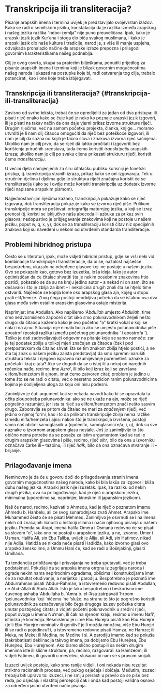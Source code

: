 # Transkripcija ili transliteracija?

Pisanje arapskih imena i termina uvijek je predstavljalo svojevrstan izazov. Kako se radi o semitskom jeziku, konstatacija da je razlika između arapskog i našeg jezika razlika “nebo-zemlja” nije puno preuveličana. Ipak, kako je arapski jezik jezik Kur’ana i stoga dio bića svakog muslimana, i kako je arapski jezik dio naše kulture i tradicije, narod je, s više ili manje uspjeha, odvajkada pronalazio načine da arapske izraze prepozna i prilagodi govornim karakteristikama našeg podneblja.

Cilj je ovog osvrta, skupa sa pratećim bilješkama, ponuditi prijedlog za pisanje arapskih imena i termina koji je blizak govornim mogućnostima našeg naroda i ukazati na postupke koje bi, radi ostvarenja tog cilja, trebalo potencirati, kao i one koje treba izbjegavati.

## Transkripcija ili transliteracija? {#transkripcija-ili-transliteracija}

Zavisno od svrhe teksta, trebat će se opredijeliti za jedan od dva pristupa: ili pisati riječ onako kako se čuje kad je neko ko poznaje arapski jezik izgovori, ili je pisati na takav način da ona daje vjerni prikaz izvorne strukture riječi. Drugim riječima, već na samom početku projekta, članka, knjige… moramo utvrditi je li nam cilj čitaocu omogućiti da riječ bez poteškoće izgovori, ili nam je cilj da sazna od kojih je tačno slova i znakova izvorna riječ sačinjena. Ukoliko nam je cilj prvo, da se riječ dā lahko pročitati i izgovoriti bez korištenja priručnih sredstava, tada ćemo koristiti _transkripciju_ arapskih izraza; ukoliko nam je cilj po svaku cijenu prikazati strukturu riječi, koristit ćemo _transliteraciju_.

U većini djela namijenjenih za širu čitalačku publiku korisniji je fonetski pristup, tj. transkripcija stranih izraza, prikaz kako se oni izgovaraju. Tek u stručnim djelima i djelima gdje je struktura riječi značajna koristit će se transliteracija \(iako se i ovdje može koristiti transkripcija uz dodatak izvorne riječi napisane arapskim pismom\).

Najjednostavnijim riječima kazano, transkripcija pokazuje kako se riječ izgovara, dok transliteracija pokazuje kako se izvorna riječ piše. Prilikom transkripcije mora se poštovati ortografija maternjeg jezika, u koji se izraz prenosi \(tj. koristi se isključivo naša abeceda ili azbuka za prikaz svih glasova; nedopustivo je pribjegavanje znakovima koji ne postoje u našem jeziku, poput w, q, x, y\), dok se za transliteraciju koristi čitav niz specijalnih znakova koji su navedeni u nekom od utvrđenih standarda transliteracije.

## Problemi hibridnog pristupa

Često se u literaturi, ipak, može vidjeti hibridni pristup, gdje se vrši neki vid kombinacije transkripcije i transliteracije, da bi se, nažalost najčešće bespotrebno, ukazalo na određene glasove koji ne postoje u našem jeziku. Ovo se pokazalo kao, gotovo bez izuzetka, loša ideja. Iako je autor optimističan da će čitalac shvatiti šta je nekim posebnim znakovima htio postići, pokazalo se da su na kraju jedino autor – a nekad ni on sam, što se dešavalo i što je zbilja za ibret – i nekolicina drugih znali šta se htjelo time ostvariti. Najčešće se koplja lome oko arapskog glasa ajn, kojeg u stopu prati elif/hemze. Zbog čega postoji neodoljiva potreba da se istaknu ova dva glasa među svim ostalim arapskim glasovima ostaje misterija.

Naprimjer: ime Abdullah. Ako napišemo _‘Abdullah_ umjesto _Abdullah_, time smo nedvosmisleno započeli citat iako smo polunavodnikom željeli nešto drugo: da čitaocu kažemo kako je ovo početno “a” kratki vokal _a_ koji se nalazi na ajnu. Situacija nije nimalo bolja ako se umjesto polunavodnika piše apostrof \(postoji razlika između početnog polunavodnika ‘ i apostrofa ’\). Teško je dati zadovoljavajući odgovor na pitanje koje se samo nameće: zar je taj podatak zbilja u tolikoj mjeri značajan za čitaoca \(čak i pod pretpostavkom da čitalac shvati šta se tim znakom zbilja htjelo postići, a ne šta taj znak u našem jeziku zaista predstavlja\) da smo spremni narušiti strukturu teksta i njegovo ispravno razumijevanje poremetivši oznake za početak i kraj citata? Ako se dogodi da se u istoj ili u nekoj od narednih rečenica nađe, recimo, ime _Azra’_, ili bilo koji izraz koji se završava elifom/hemzetom ili ajnom, imat ćemo zatvoren citat; problem je jedino u tome što se ne radi o citatu, već o nesretno pozicioniranim polunavodnicima kojima je dodijeljena uloga za koju oni nisu podesni.

Zanimljivo je čuti argument koji se nekada navodi kako bi se opravdala ta očita zloupotreba polunavodnika: ako se ne ukaže na ajn, može se riječ pogrešno razumjeti, jer ista ta riječ sa elifom/hemzetom znači nešto sasvim drugo. Zaboravlja se pritom da čitalac ne mari za _značenjem_ riječi, već jedino o njenoj formi, kao i to da prilikom transkripcije zbilja nema razlike između elifa/hemzeta i ajna: nakon što je transkripcija izvršena, postoji samo naš obični samoglasnik a \(općenito, samoglasnici e/a, i, u\), dok su sve naznake o izvornom arapskom glasu nestale. Još je zanimljivije to što obično nema potrebe da se poseže za istim argumentom kad se radi o drugim arapskim glasovima i piše, recimo, riječ _sihr_, bilo da ona u izvorniku označava čarke ili – tazbinu; ili riječ _halk_, bilo da ona označava stvaranje ili – brijanje.

## Prilagođavanje imena

Neminovno je da će u govoru doći do prilagođavanja stranih imena govornim mogućnostima našeg naroda, kako bi bila lakša za izgovor i bliža duhu našeg jezika. Arapski jezik nije izuzetak. Ipak, za razliku od nekih drugih jezika, ova su prilagođavanja, kad je riječ o arapskom jeziku, minimalna \(uporedimo sa, naprimjer, kineskim ili japanskim jezikom\).

Naš će narod, recimo, kazivati o Ahmedu, kad je riječ o poznatom imamu Ahmedu b. Hanbelu, ali će svog sunarodnjaka zvati Ahmet. Arapsko ime Muhammed često će se pisati Mehmed. Zanimljivo je osvrnuti se i na imena nekih od značajnih ličnosti u historiji islama i način njihovog pisanja u našem jeziku. Premda su Arapi, imena halifa Omera i Osmana redovno će se pisati sa slovom “o”, iako ono ne postoji u arapskom jeziku, a ne, izvorno, Umer i Usman. Halifa Ali, sin Ebu Taliba, uvijek je Alija, ali Adi, sin Hatimov, nikad nije Adija. Hatidža se nikada neće pisati Hadidža, kako izvorno glasi ovo arapsko žensko ime, a Ummu Hani će, kad se radi o Bošnjakinji, glasiti Umihana.

Tu tendenciju približavanja i prisvajanja ne treba sputavati, već je treba podstaknuti. Pokušaji da se arapska imena otrgnu iz zagrljaja naroda i ograde nekim nama neprirodnim ogradama, oblicima i konstrukcijama imat će za rezultat otuđivanje, a nerijetko i parodiju. Bespotrebno je poznatō ime Abdurrahman pisati ‘Abdur-Rahman, a istovremeno redovno pisati Abdullah, ne Abd-Allah ili Abdu Allah. Isto je tako bespotrebno i beskorisno ime čuvenog ashaba ‘Abdullaha b. ‘Amra b. el-‘Asa zatrpavati ‘hrpom ‘polunavodnika ‘koji ‘ničemu ‘ne ‘služe; na stranu to što je pogrešno koristiti polunavodnik za označavanje bilo čega drugoga izuzev početka citata unutar postojećeg citata; a vidjeti početni polunavodnik u sredini riječi, poput ovoga u imenu Nu‘man, ili čak na njenom kraju, recimo u imenu Nafi‘, istinska je komedija. Besmisleno je i ime Ebu Hurejra pisati kao Ebu Hurejre \(je li Ebu Hurejre nominativ ili genitiv? je li možda množina, više Ebu Hurejri ili se radi o pojedincu?\), a istovremeno redovno pisati Hamza, ne Hamze; ili Meka, ne Meke; ili Medina, ne Medine i sl. A parodiju imamo kad se pokuša izakrobatisati deklinacija takvog imena, pa dobijemo Ebu Hurejrea, Ebu Hurejreu, Ebu Hurejreom. Ako bismo slično postupili sa nekim drugim imenima iste ili slične strukture, pa, recimo, razgovarali sa Hamzeom, ili vidjeli Fatimeu, ili govorili o mes’eleu, slušaoci bi nam se s pravom smijali.

Izuzeci uvijek postoje, kako smo ranije vidjeli, i oni nekada nisu rezultat striktno racionalnih procesa, već pukog osjećaja i običaja. Međutim, izuzeci trebaju biti upravo to: izuzeci, i ne smiju prerasti u pravilo da se piše bez reda, po osjećaju i vlastitoj percepciji čak i onda kad postoji validna osnova za određeni jasno utvrđeni način pisanja.

